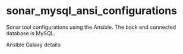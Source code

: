 # sonar_mysql_ansi_configurations
Sonar tool configurations using the Ansible. The back end connected database is MySQL.

Ansible Galaxy details:
